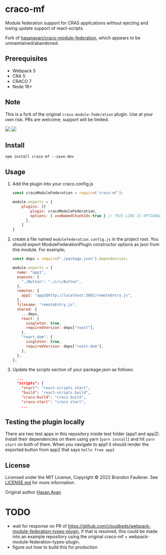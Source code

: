 # craco-mf

Module federation support for CRA5 applications without ejecting and losing update support of react-scripts.

Fork of [hasanayan/craco-module-federation](https://github.com/hasanayan/craco-module-federation), which appears to be unmaintained/abandoned.

## Prerequisites
- Webpack 5
- CRA 5
- CRACO 7
- Node 16+

## Note

This is a fork of the original `craco-module-federation` plugin. Use at your own risk. PRs are welcome; support will be limited.


![](https://img.shields.io/npm/v/craco-mf.svg?style=flat)
![](https://img.shields.io/npm/dt/craco-mf.svg?style=flat)

## Install

```
npm install craco-mf --save-dev
```

## Usage

1. Add the plugin into your craco.config.js
    ```js
    const cracoModuleFederation = require('craco-mf');
    
    module.exports = {
        plugins: [{
            plugin: cracoModuleFederation,
            options: { useNamedChunkIds:true } // THIS LINE IS OPTIONAL
          },
        ]
    }
    ```

2. create a file named `modulefederation.config.js` in the project root. You should export ModuleFederationPlugin constructor options as json from this module. For example;

    ```js
    const deps = require("./package.json").dependencies;
    
    module.exports = {
      name: "app1",
      exposes: {
        "./Button": "./src/Button",
      },
      remotes: {
        app2: "app2@http://localhost:3002/remoteEntry.js",
      },
      filename: "remoteEntry.js",
      shared: {
        ...deps,
        react: {
          singleton: true,
          requiredVersion: deps["react"],
        },
        "react-dom": {
          singleton: true,
          requiredVersion: deps["react-dom"],
        },
      },
    };
    
    ```

3. Update the scripts section of your package.json as follows:

    ```json
      ...
      "scripts": {
        "start": "react-scripts start",
        "build": "react-scripts build",
        "craco:build": "craco build",
        "craco:start": "craco start",
        ...
    ```

## Testing the plugin locally

There are two test apps in this repository inside test folder (app1 and app2). Install their dependencies on them using yarn (`yarn install`) and hit `yarn start` on both of them. When you navigate to app1 it should render the exported button from app2 that says `hello from app2`

## License

Licensed under the MIT License, Copyright ©️ 2022 Brandon Faulkner. See [LICENSE.md](LICENSE) for more information.

Original author [Hasan Ayan](https://github.com/hasanayan)

# TODO
- wait for response on PR of https://github.com/cloudbeds/webpack-module-federation-types-plugin,
if that is resolved, this could be made into an example repository using the original 
craco-mf + webpack-module-federation-types-plugin.
- figure out how to build this for production